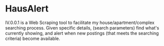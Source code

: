 # HausAlert
IV.0.0.1 is a Web Scraping tool to facilitate my house/apartment/complex searching process. Given specific details, (search parameters) find what's currently showing, and alert when new postings (that meets the searching criteria) become available.
